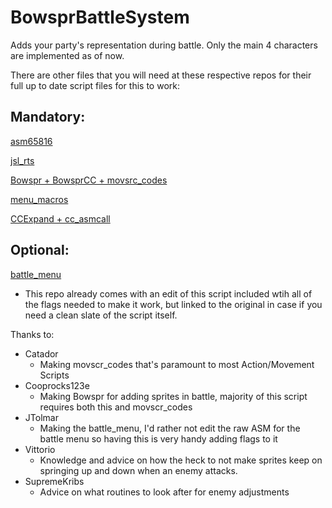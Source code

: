# BowsprBattleSystem
Adds your party's representation during battle. Only the main 4 characters are implemented as of now.

There are other files that you will need at these respective repos for their full up to date script files for this to work:

Mandatory:
----------
[asm65816](https://gist.github.com/HS39/860d79169459dc256acfbeecdb3e2281)

[jsl_rts](https://gist.github.com/tolmar/1d4c73349d4404791e0ea82369b08fdc)

[Bowspr + BowsprCC + movsrc_codes](https://github.com/charasyn/bowspr)

[menu_macros](https://gist.github.com/tolmar/e0e7bfa431b95456d0c9e59edadf343f)

[CCExpand + cc_asmcall](https://github.com/charasyn/CCExpand/tree/main/quick-start)

Optional:
---------
[battle_menu](https://gist.github.com/tolmar/b19f795a6a153740ed0860bb40f8b395)
- This repo already comes with an edit of this script included wtih all of the flags needed to make it work, but linked to the original in case if you need a clean slate of the script itself. 

[]()
[]()
 
Thanks to:                                                                         
* Catador
  - Making movscr_codes that's paramount to most Action/Movement Scripts     
* Cooprocks123e
  - Making Bowspr for adding sprites in battle, majority of this script requires both this and movscr_codes                                
* JTolmar
  - Making the battle_menu, I'd rather not edit the raw ASM for the battle menu so having this is very handy adding flags to it                     
* Vittorio
  - Knowledge and advice on how the heck to not make sprites keep on springing up and down when an enemy attacks.                            
* SupremeKribs
  - Advice on what routines to look after for enemy adjustments         
